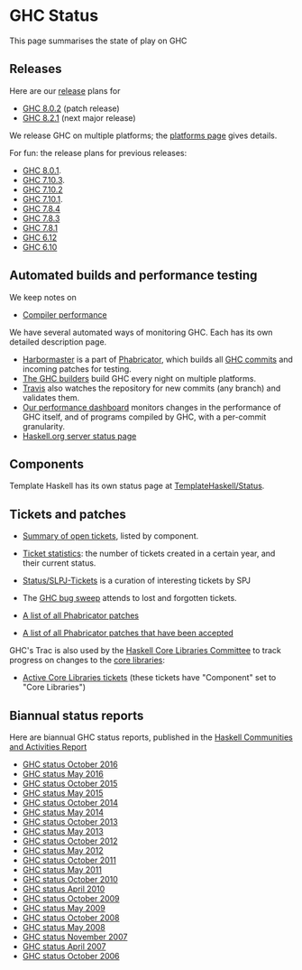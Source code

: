 # GHC Status



This page summarises the state of play on GHC


## Releases



Here are our [release](working-conventions/releases) plans for


- [GHC 8.0.2](status/gh-c-8.0.2) (patch release)
- [GHC 8.2.1](status/gh-c-8.2.1) (next major release)


We release GHC on multiple platforms; the [platforms page](platforms) gives details.



For fun: the release plans for previous releases:


- [GHC 8.0.1](status/gh-c-8.0.1).
- [GHC 7.10.3](status/gh-c-7.10.3).
- [GHC 7.10.2](status/gh-c-7.10.2)
- [GHC 7.10.1](status/gh-c-7.10.1).
- [GHC 7.8.4](status/gh-c-7.8.4)
- [GHC 7.8.3](status/gh-c-7.8.3)
- [GHC 7.8.1](status/gh-c-7.8)
- [GHC 6.12](status/gh-c-6.12)
- [GHC 6.10](status/gh-c-6.10)

## Automated builds and performance testing



We keep notes on


- [Compiler performance](compiler-performance)


We have several automated ways of monitoring GHC.  Each has its own detailed description page.


- [Harbormaster](phabricator/harbormaster) is a part of [Phabricator](phabricator), which builds all [
  GHC commits](https://phabricator.haskell.org/diffusion/GHC/history/) and incoming patches for testing.
- [The GHC builders](builder-summary) build GHC every night on multiple platforms.
- [Travis](travis) also watches the repository for new commits (any branch) and validates them. [](https://travis-ci.org/ghc/ghc/builds)
- [
  Our performance dashboard](http://perf.haskell.org/ghc) monitors changes in the performance of GHC itself, and of programs compiled by GHC, with a per-commit granularity.
- [ Haskell.org server status page](http://status.haskell.org/)

## Components



Template Haskell has its own status page at [TemplateHaskell/Status](template-haskell/status).


## Tickets and patches


- [Summary of open tickets](status/tickets), listed by component.
- [Ticket statistics](status/ticket-stats): the number of tickets created in a certain year, and their current status.
- [Status/SLPJ-Tickets](status/slp-j--tickets) is a curation of interesting tickets by SPJ
- The [GHC bug sweep](bug-sweep) attends to lost and forgotten tickets.

- [
  A list of all Phabricator patches](https://phabricator.haskell.org/differential/query/dUJ4ndtfSChZ/)
- [
  A list of all Phabricator patches that have been accepted](https://phabricator.haskell.org/differential/query/5LIb9B9n_08b/)


GHC's Trac is also used by the [
Haskell Core Libraries Committee](http://www.haskell.org/haskellwiki/Core_Libraries_Committee) to track progress on changes to the [
core libraries](http://www.haskell.org/haskellwiki/Library_submissions#The_Core_Libraries):


- [
  Active Core Libraries tickets](https://ghc.haskell.org/trac/ghc/query?status=infoneeded&status=merge&status=new&status=patch&status=upstream&component=Core+Libraries&col=id&col=summary&col=component&col=status&col=type&col=priority&col=milestone&order=priority) (these tickets have "Component" set to "Core Libraries")

## Biannual status reports



Here are biannual GHC status reports, published in the [
Haskell Communities and Activities Report](http://haskell.org/communities/)


- [GHC status October 2016](status/oct16)
- [GHC status May 2016](status/may16)
- [GHC status October 2015](status/oct15)
- [GHC status May 2015](status/may15)
- [GHC status October 2014](status/oct14)
- [GHC status May 2014](status/may14)
- [GHC status October 2013](status/oct13)
- [GHC status May 2013](status/may13)
- [GHC status October 2012](status/oct12)
- [GHC status May 2012](status/may12)
- [GHC status October 2011](status/oct11)
- [GHC status May 2011](status/may11)
- [GHC status October 2010](status/oct10)
- [GHC status April 2010](status/apr10)
- [GHC status October 2009](status/oct09)
- [GHC status May 2009](status/may09)
- [GHC status October 2008](status/october08)
- [GHC status May 2008](status/may08)
- [GHC status November 2007](status/nov07)
- [GHC status April 2007](status/april07)
- [GHC status October 2006](status/october06)
